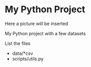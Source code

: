 # My Python Project

Here a picture will be inserted

My Python project with a few datasets

List the files

- data/*csv
- scripts/utils.py
